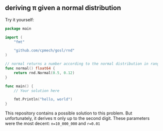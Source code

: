 ## deriving π given a normal distribution

Try it yourself:
```go
package main

import (
	"fmt"

	"github.com/cpmech/gosl/rnd"
)

// normal returns a number according to the normal distribution in range [0, 1].
func normal() float64 {
	return rnd.Normal(0.5, 0.12)
}

func main() {
	// Your solution here

	fmt.Println("hello, world")
}
```

This repository contains a possible solution to this problem. But unfortunately, it derives π only up to the second digit. These parameters were the most decent: `n=10_000_000` and `r=0.01`
